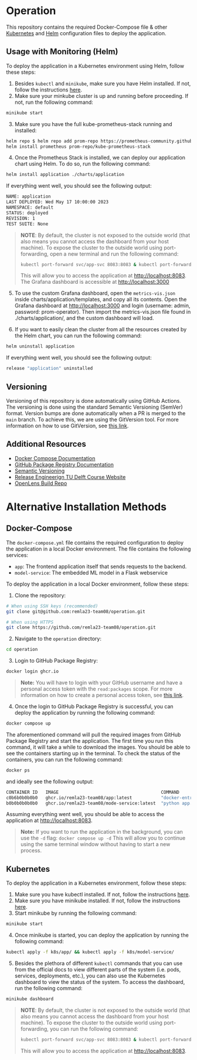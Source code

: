 # Operation

This repository contains the required Docker-Compose file & other [Kubernetes](https://kubernetes.io/) and [Helm](https://helm.sh/) configuration files to deploy the application.

## **Usage with Monitoring (Helm)**

To deploy the application in a Kubernetes environment using Helm, follow these steps:

1. Besides `kubectl` and `minikube`, make sure you have Helm installed. If not, follow the instructions [here](https://helm.sh/docs/intro/install/).
2. Make sure your minkube cluster is up and running before proceeding. If not, run the following command:
```bash
minikube start
```
3. Make sure you have the full kube-prometheus-stack running and installed:
```bash
helm repo $ helm repo add prom-repo https://prometheus-community.github.io/Helm-charts
helm install prometheus prom-repo/kube-prometheus-stack
```

4. Once the Prometheus Stack is installed, we can deploy our application chart using Helm. To do so, run the following command:
```bash
helm install application ./charts/application
```
If everything went well, you should see the following output:
```bash
NAME: application
LAST DEPLOYED: Wed May 17 10:00:00 2023
NAMESPACE: default
STATUS: deployed
REVISION: 1
TEST SUITE: None
```
> **NOTE**: By default, the cluster is not exposed to the outside world (that also means you cannot access the dashboard from your host machine). To expose the cluster to the outside world using port-forwarding, open a new terminal and run the following command:
> ```bash
> kubectl port-forward svc/app-svc 8083:8083 & kubectl port-forward svc/model-service-svc 8080:8080 & kubectl port-forward svc/prometheus-grafana 3000:80 & kubectl port-forward svc/prometheus-kube-prometheus-prometheus 9090:9090
> ```
> This will allow you to access the application at [http://localhost:8083](http://localhost:8083). The Grafana dashboard is accessible at [http://localhost:3000](http://localhost:3000)

5. To use the custom Grafana dashboard, open the `metrics-vis.json` inside charts/application/templates, and copy all its contents. Open the Grafana dashboard at [http://localhost:3000](http://localhost:3000) and login (username: admin, password: prom-operator). Then import the metrics-vis.json file found in ./charts/application/, and the custom dashboard will load.

6. If you want to easily clean the cluster from all the resources created by the Helm chart, you can run the following command:
```bash
helm uninstall application
```

If everything went well, you should see the following output:
```bash
release "application" uninstalled
```

## **Versioning**

Versioning of this repository is done automatically using GitHub Actions. The versioning is done using the standard Semantic Versioning (SemVer) format. Version bumps are done automatically when a PR is merged to the `main` branch. To achieve this, we are using the GitVersion tool. For more information on how to use GitVersion, see [this link](https://gitversion.net/docs/).

## **Additional Resources**

* [Docker Compose Documentation](https://docs.docker.com/compose/)
* [GitHub Package Registry Documentation](https://docs.github.com/en/packages/working-with-a-github-packages-registry/working-with-the-docker-registry)
* [Semantic Versioning](https://semver.org/)
* [Release Engineerign TU Delft Course Website](https://se.ewi.tudelft.nl/remla/assignments/a1-images-and-releases/)
* [OpenLens Build Repo](https://github.com/MuhammedKalkan/OpenLens)

# Alternative Installation Methods
## **Docker-Compose**

The `docker-compose.yml` file contains the required configuration to deploy the application in a local Docker environment. The file contains the following services:
* `app`: The frontend application itself that sends requests to the backend.
* `model-service`: The embedded ML model in a Flask webservice

To deploy the application in a local Docker environment, follow these steps:

1. Clone the repository:
```bash
# When using SSH keys (recommended)
git clone git@github.com:remla23-team08/operation.git

# When using HTTPS
git clone https://github.com/remla23-team08/operation.git
```

2. Navigate to the `operation` directory:
```bash
cd operation
```

3. Login to GitHub Package Registry:
```bash
docker login ghcr.io
```

> **Note:** You will have to login with your GitHub username and have a personal access token with the `read:packages` scope.
> For more information on how to create a personal access token, see [this link](https://docs.github.com/en/github/authenticating-to-github/keeping-your-account-and-data-secure/creating-a-personal-access-token).

4. Once the login to GitHub Package Registry is successful, you can deploy the application by running the following command:
```bash
docker compose up
```

The aforementioned command will pull the required images from GitHub Package Registry and start the application. The first time you run this command, it will take a while to download the images. You should be able to see the containers starting up in the terminal. To check the status of the containers, you can run the following command:
```bash
docker ps
```

and ideally see the following output:
```bash
CONTAINER ID   IMAGE                                       COMMAND                   CREATED          STATUS          PORTS                                      NAMES
c0b6b0b0b0b0   ghcr.io/remla23-team08/app:latest           "docker-entrypoint.sh"    1 minute ago     Up 1 minute     0.0.0.0:8083->8083/tcp, :::8083->8083/tcp  operation-app-1
b0b0b0b0b0b0   ghcr.io/remla23-team08/mode-service:latest  "python app.py"           1 minute ago     Up 1 minute     0.0.0.0:8080->8080/tcp, :::8080->8080/tcp  operation-model-service-1
```

Assuming everything went well, you should be able to access the application at [http://localhost:8083](http://localhost:8083). 

> **Note:** If you want to run the application in the background, you can use the `-d` flag: ```docker compose up -d```
> This will allow you to continue using the same terminal window without having to start a new process.

## **Kubernetes**

To deploy the application in a Kubernetes environment, follow these steps:

1. Make sure you have kubectl installed. If not, follow the instructions [here](https://kubernetes.io/docs/tasks/tools/).
2. Make sure you have minikube installed. If not, follow the instructions [here](https://minikube.sigs.k8s.io/docs/start/).
3. Start minikube by running the following command:
```bash
minikube start
```
4. Once minikube is started, you can deploy the application by running the following command:
```bash
kubectl apply -f k8s/app/ && kubectl apply -f k8s/model-service/
```
5. Besides the plethora of different `kubectl` commands that you can use from the official docs to view different parts of the system (i.e. pods, services, deployments, etc.), you can also use the Kubernetes dashboard to view the status of the system. To access the dashboard, run the following command:
```bash
minikube dashboard
```
> **NOTE**: By default, the cluster is not exposed to the outside world (that also means you cannot access the dashboard from your host machine). To expose the cluster to the outside world using port-forwarding, you can run the following command:
> ```bash
> kubectl port-forward svc/app-svc 8083:8083 & kubectl port-forward svc/model-service-svc 8080:8080 & kubectl port-forward svc/prometheus-grafana 3000:80 & kubectl port-forward svc/prometheus-kube-prometheus-prometheus 9090:9090
> ```
> This will allow you to access the application at [http://localhost:8083](http://localhost:8083).
